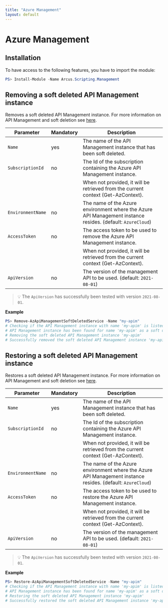 ```yaml
---
title: "Azure Management"
layout: default
---
```


# Azure Management

## Installation

To have access to the following features, you have to import the module:

```powershell
PS> Install-Module -Name Arcus.Scripting.Management
```

## Removing a soft deleted API Management instance

Removes a soft deleted API Management instance. 
For more information on API Management and soft deletion see [here](https://docs.microsoft.com/en-us/azure/api-management/soft-delete#soft-delete-behavior).

| Parameter        | Mandatory | Description                                                                                                |
| ---------------- | --------- | ---------------------------------------------------------------------------------------------------------- |
| `Name`           | yes       | The name of the API Management instance that has been soft deleted.                                        |
| `SubscriptionId` | no        | The Id of the subscription containing the Azure API Management instance.                                   |
|                  |           | When not provided, it will be retrieved from the current context (Get-AzContext).                          |
| `EnvironmentName`| no        | The name of the Azure environment where the Azure API Management instance resides. (default: `AzureCloud`) |
| `AccessToken`    | no        | The access token to be used to remove the Azure API Management instance.                                   |
|                  |           | When not provided, it will be retrieved from the current context (Get-AzContext).                          |
| `ApiVersion `    | no        | The version of the management API to be used.  (default: `2021-08-01`)                                     |

> :bulb: The `ApiVersion` has successfully been tested with version `2021-08-01`.

**Example**
```powershell
PS> Remove-AzApiManagementSoftDeletedService -Name "my-apim"
# Checking if the API Management instance with name 'my-apim' is listed as a soft deleted service
# API Management instance has been found for name 'my-apim' as a soft deleted service
# Removing the soft deleted API Management instance 'my-apim'
# Successfully removed the soft deleted API Management instance 'my-apim'
```

## Restoring a soft deleted API Management instance

Restores a soft deleted API Management instance. 
For more information on API Management and soft deletion see [here](https://docs.microsoft.com/en-us/azure/api-management/soft-delete#soft-delete-behavior).

| Parameter        | Mandatory | Description                                                                                                |
| ---------------- | --------- | ---------------------------------------------------------------------------------------------------------- |
| `Name`           | yes       | The name of the API Management instance that has been soft deleted.                                        |
| `SubscriptionId` | no        | The Id of the subscription containing the Azure API Management instance.                                   |
|                  |           | When not provided, it will be retrieved from the current context (Get-AzContext).                          |
| `EnvironmentName`| no        | The name of the Azure environment where the Azure API Management instance resides. (default: `AzureCloud`) |
| `AccessToken`    | no        | The access token to be used to restore the Azure API Management instance.                                  |
|                  |           | When not provided, it will be retrieved from the current context (Get-AzContext).                          |
| `ApiVersion `    | no        | The version of the management API to be used.  (default: `2021-08-01`)                                     |

> :bulb: The `ApiVersion` has successfully been tested with version `2021-08-01`.

**Example**
```powershell
PS> Restore-AzApiManagementSoftDeletedService -Name "my-apim"
# Checking if the API Management instance with name 'my-apim' is listed as a soft deleted service
# API Management instance has been found for name 'my-apim' as a soft deleted service
# Restoring the soft deleted API Management instance 'my-apim'
# Successfully restored the soft deleted API Management instance 'my-apim'
```
